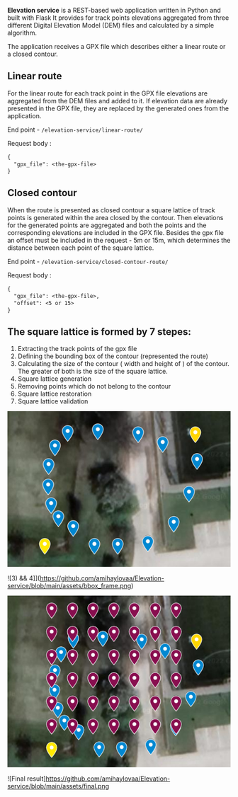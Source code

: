 **Elevation service** is a REST-based web application written in Python and built with Flask 
It provides for track points elevations aggregated from three different Digital Elevation Model (DEM) files and calculated by a simple algorithm.

The application receives a GPX file which describes either a linear route or a closed contour.

## Linear route
For the linear route for each track point in the GPX file elevations are 
aggregated from the DEM files and added to it. If elevation data are already presented in the GPX file, they are replaced by the generated ones from the application.

End point - `/elevation-service/linear-route/`

Request body :

````
{
  "gpx_file": <the-gpx-file>
}
````


## Closed contour
When the route is presented as closed contour a square lattice of track points is generated within the area closed by the contour. 
Then elevations for the generated points are aggregated and both the points and the corresponding elevations are included in the GPX file.
Besides the gpx file an offset must be included in the request - 5m or 15m, which determines the distance between each point of the square lattice.

End point - `/elevation-service/closed-contour-route/`

Request body :

````
{
  "gpx_file": <the-gpx-file>,
  "offset": <5 or 15>
}
````

## The square lattice is formed by 7 stepes:

1) Extracting the track points of the gpx file
2) Defining the bounding box of the contour (represented the route) 
3) Calculating the size of the contour ( width and height of ) of the contour. The greater of both is the size of the square lattice.
4) Square lattice generation
5) Removing points which do not belong to the contour
6) Square lattice restoration
7) Square lattice validation

![1) && 2)](https://github.com/amihaylovaa/Elevation-service/blob/main/assets/bbox.png)
 
![3) && 4]](https://github.com/amihaylovaa/Elevation-service/blob/main/assets/bbox_frame.png)

![5) && 6) && 7)](https://github.com/amihaylovaa/Elevation-service/blob/main/assets/generated.png)

![Final result]https://github.com/amihaylovaa/Elevation-service/blob/main/assets/final.png


 
